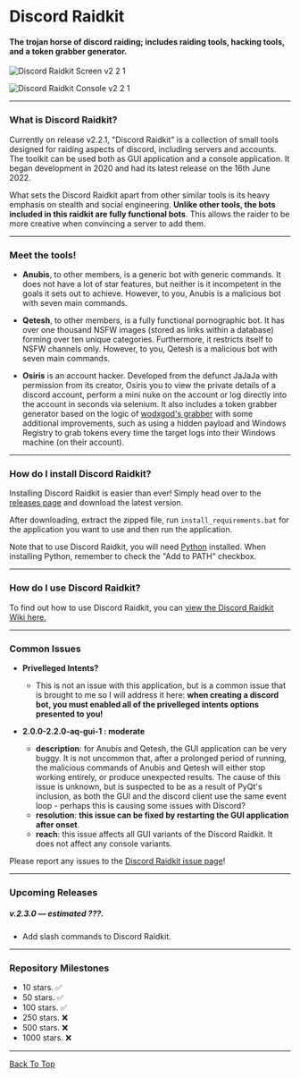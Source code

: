 # Discord Raidkit
#### The trojan horse of discord raiding; includes raiding tools, hacking tools, and a token grabber generator.
![Discord Raidkit Screen v2 2 1](https://user-images.githubusercontent.com/98130822/173633836-730e1962-5db2-4982-83f3-aab81be107bc.png)

![Discord Raidkit Console v2 2 1](https://user-images.githubusercontent.com/98130822/174049226-9d2d74a4-0190-4c9c-8e98-77007db7eec9.PNG)

---

### What is Discord Raidkit?

Currently on release v2.2.1, "Discord Raidkit" is a collection of small tools designed for raiding aspects of discord, including servers and accounts. The toolkit can be used both as GUI application and a console application. It began development in 2020 and had its latest release on the 16th June 2022.

What sets the Discord Raidkit apart from other similar tools is its heavy emphasis on stealth and social engineering. **Unlike other tools, the bots included in this raidkit are fully functional bots**. This allows the raider to be more creative when convincing a server to add them.

---

### Meet the tools!

- **Anubis**, to other members, is a generic bot with generic commands. It does not have a lot of star features, but neither is it incompetent in the goals it sets out to achieve. However, to you, Anubis is a malicious bot with seven main commands.

- **Qetesh**, to other members, is a fully functional pornographic bot. It has over one thousand NSFW images (stored as links within a database) forming over ten unique categories. Furthermore, it restricts itself to NSFW channels only. However, to you, Qetesh is a malicious bot with seven main commands.

- **Osiris** is an account hacker. Developed from the defunct JaJaJa with permission from its creator, Osiris you to view the private details of a discord account, perform a mini nuke on the account or log directly into the account in seconds via selenium. It also includes a token grabber generator based on the logic of [wodxgod's grabber](https://github.com/wodxgod/Discord-Token-Grabber) with some additional improvements, such as using a hidden payload and Windows Registry to grab tokens every time the target logs into their Windows machine (on their account).

---

### How do I install Discord Raidkit?

Installing Discord Raidkit is easier than ever! Simply head over to the [releases page](https://github.com/the-cult-of-integral/discord-raidkit/releases) and download the latest version. 

After downloading, extract the zipped file, run `install_requirements.bat` for the application you want to use and then run the application.

Note that to use Discord Raidkit, you will need [Python](https://www.python.org/downloads/release/python-3105/) installed. When installing Python, remember to check the "Add to PATH" checkbox.

---

### How do I use Discord Raidkit?

To find out how to use Discord Raidkit, you can [view the Discord Raidkit Wiki here.](https://github.com/the-cult-of-integral/discord-raidkit/wiki)

---

### Common Issues
- **Privelleged Intents?**
  - This is not an issue with this application, but is a common issue that is brought to me so I will address it here: **when creating a discord bot, you must enabled all of the privelleged intents options presented to you!**

- **2.0.0-2.2.0-aq-gui-1 : moderate**
  - **description**: for Anubis and Qetesh, the GUI application can be very buggy. It is not uncommon that, after a prolonged period of running, the malicious commands of Anubis and Qetesh will either stop working entirely, or produce unexpected results. The cause of this issue is unknown, but is suspected to be as a result of PyQt's inclusion, as both the GUI and the discord client use the same event loop - perhaps this is causing some issues with Discord?
  - **resolution**: **this issue can be fixed by restarting the GUI application after onset**.
  - **reach**: this issue affects all GUI variants of the Discord Raidkit. It does not affect any console variants.

Please report any issues to the [Discord Raidkit issue page](https://github.com/the-cult-of-integral/discord-raidkit/issues)!

---

### Upcoming Releases

##### v.2.3.0 — estimated ???.
- Add slash commands to Discord Raidkit.

---

### Repository Milestones
- 10 stars. ✅
- 50 stars. ✅
- 100 stars. ✅
- 250 stars. ❌
- 500 stars. ❌
- 1000 stars. ❌

---
[Back To Top](#Discord-Raidkit)
